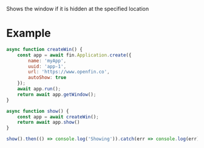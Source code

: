 Shows the window if it is hidden at the specified location

# Example
```js
async function createWin() {
    const app = await fin.Application.create({
        name: 'myApp',
        uuid: 'app-1',
        url: 'https://www.openfin.co',
        autoShow: true
    });
    await app.run();
    return await app.getWindow();
}

async function show() {
    const app = await createWin();
    return await app.show()
}

show().then(() => console.log('Showing')).catch(err => console.log(err));
```
